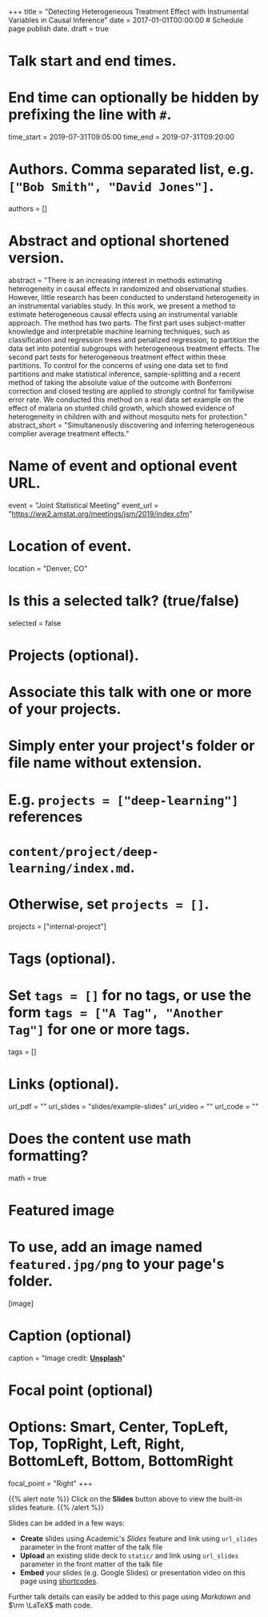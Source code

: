 +++
title = "Detecting Heterogeneous Treatment Effect with Instrumental Variables in Causal Inference"
date = 2017-01-01T00:00:00  # Schedule page publish date.
draft = true

# Talk start and end times.
#   End time can optionally be hidden by prefixing the line with `#`.
time_start = 2019-07-31T09:05:00
time_end = 2019-07-31T09:20:00

# Authors. Comma separated list, e.g. `["Bob Smith", "David Jones"]`.
authors = []

# Abstract and optional shortened version.
abstract = "There is an increasing interest in methods estimating heterogeneity in causal effects in randomized and observational studies. However, little research has been conducted to understand heterogeneity in an instrumental variables study. In this work, we present a method to estimate heterogeneous causal effects using an instrumental variable approach. The method has two parts. The first part uses subject-matter knowledge and interpretable machine learning techniques, such as classification and regression trees and penalized regression, to partition the data set into potential subgroups with heterogeneous treatment effects. The second part tests for heterogeneous treatment effect within these partitions. To control for the concerns of using one data set to find partitions and make statistical inference, sample-splitting and a recent method of taking the absolute value of the outcome with Bonferroni correction and closed testing are applied to strongly control for familywise error rate. We conducted this method on a real data set example on the effect of malaria on stunted child growth, which showed evidence of heterogeneity in children with and without mosquito nets for protection."
abstract_short = "Simultaneously discovering and inferring heterogeneous complier average treatment effects."

# Name of event and optional event URL.
event = "Joint Statistical Meeting"
event_url = "https://ww2.amstat.org/meetings/jsm/2019/index.cfm"

# Location of event.
location = "Denver, CO"

# Is this a selected talk? (true/false)
selected = false

# Projects (optional).
#   Associate this talk with one or more of your projects.
#   Simply enter your project's folder or file name without extension.
#   E.g. `projects = ["deep-learning"]` references 
#   `content/project/deep-learning/index.md`.
#   Otherwise, set `projects = []`.
projects = ["internal-project"]

# Tags (optional).
#   Set `tags = []` for no tags, or use the form `tags = ["A Tag", "Another Tag"]` for one or more tags.
tags = []

# Links (optional).
url_pdf = ""
url_slides = "slides/example-slides"
url_video = ""
url_code = ""

# Does the content use math formatting?
math = true

# Featured image
# To use, add an image named `featured.jpg/png` to your page's folder. 
[image]
  # Caption (optional)
  caption = "Image credit: [**Unsplash**](https://unsplash.com/photos/bzdhc5b3Bxs)"

  # Focal point (optional)
  # Options: Smart, Center, TopLeft, Top, TopRight, Left, Right, BottomLeft, Bottom, BottomRight
  focal_point = "Right"
+++

{{% alert note %}}
Click on the **Slides** button above to view the built-in slides feature.
{{% /alert %}}

Slides can be added in a few ways:

- **Create** slides using Academic's *Slides* feature and link using `url_slides` parameter in the front matter of the talk file
- **Upload** an existing slide deck to `static/` and link using `url_slides` parameter in the front matter of the talk file
- **Embed** your slides (e.g. Google Slides) or presentation video on this page using [shortcodes](https://sourcethemes.com/academic/docs/writing-markdown-latex/).

Further talk details can easily be added to this page using *Markdown* and $\rm \LaTeX$ math code.
